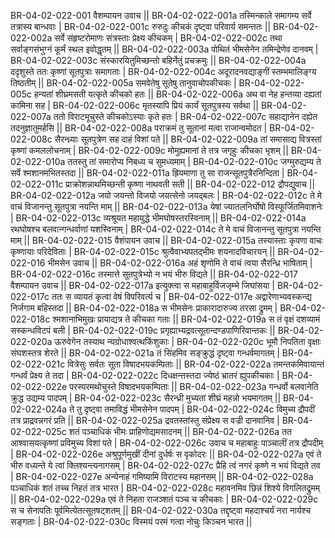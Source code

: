 BR-04-02-022-001  वैशम्पायन उवाच ||
BR-04-02-022-001a तस्मिन्काले समागम्य सर्वे तत्रास्य बान्धवाः |
BR-04-02-022-001c रुरुदुः कीचकं दृष्ट्वा परिवार्य समन्ततः ||
BR-04-02-022-002a सर्वे संहृष्टरोमाणः संत्रस्ताः प्रेक्ष्य कीचकम् |
BR-04-02-022-002c तथा सर्वाङ्गसंभुग्नं कूर्मं स्थल इवोद्धृतम् ||
BR-04-02-022-003a पोथितं भीमसेनेन तमिन्द्रेणेव दानवम् |
BR-04-02-022-003c संस्कारयितुमिच्छन्तो बहिर्नेतुं प्रचक्रमुः ||
BR-04-02-022-004a ददृशुस्ते ततः कृष्णां सूतपुत्राः समागताः |
BR-04-02-022-004c अदूरादनवद्याङ्गीं स्तम्भमालिङ्ग्य तिष्ठतीम् ||
BR-04-02-022-005a समवेतेषु सूतेषु तानुवाचोपकीचकः |
BR-04-02-022-005c हन्यतां शीघ्रमसती यत्कृते कीचको हतः ||
BR-04-02-022-006a अथ वा नेह हन्तव्या दह्यतां कामिना सह |
BR-04-02-022-006c मृतस्यापि प्रियं कार्यं सूतपुत्रस्य सर्वथा ||
BR-04-02-022-007a ततो विराटमूचुस्ते कीचकोऽस्याः कृते हतः |
BR-04-02-022-007c सहाद्यानेन दह्येत तदनुज्ञातुमर्हसि ||
BR-04-02-022-008a पराक्रमं तु सूतानां मत्वा राजान्वमोदत |
BR-04-02-022-008c सैरन्ध्र्याः सूतपुत्रेण सह दाहं विशां पते ||
BR-04-02-022-009a तां समासाद्य वित्रस्तां कृष्णां कमललोचनाम् |
BR-04-02-022-009c मोमुह्यमानां ते तत्र जगृहुः कीचका भृशम् ||
BR-04-02-022-010a ततस्तु तां समारोप्य निबध्य च सुमध्यमाम् |
BR-04-02-022-010c जग्मुरुद्यम्य ते सर्वे श्मशानमभितस्तदा ||
BR-04-02-022-011a ह्रियमाणा तु सा राजन्सूतपुत्रैरनिन्दिता |
BR-04-02-022-011c प्राक्रोशन्नाथमिच्छन्ती कृष्णा नाथवती सती ||
BR-04-02-022-012  द्रौपद्युवाच ||
BR-04-02-022-012a जयो जयन्तो विजयो जयत्सेनो जयद्बलः |
BR-04-02-022-012c ते मे वाचं विजानन्तु सूतपुत्रा नयन्ति माम् ||
BR-04-02-022-013a येषां ज्यातलनिर्घोषो विस्फूर्जितमिवाशनेः |
BR-04-02-022-013c व्यश्रूयत महायुद्धे भीमघोषस्तरस्विनाम् ||
BR-04-02-022-014a रथघोषश्च बलवान्गन्धर्वाणां यशस्विनाम् |
BR-04-02-022-014c ते मे वाचं विजानन्तु सूतपुत्रा नयन्ति माम् ||
BR-04-02-022-015  वैशंपायन उवाच ||
BR-04-02-022-015a तस्यास्ताः कृपणा वाचः कृष्णायाः परिदेविताः |
BR-04-02-022-015c श्रुत्वैवाभ्यपतद्भीमः शयनादविचारयन् ||
BR-04-02-022-016  भीमसेन उवाच ||
BR-04-02-022-016a अहं शृणोमि ते वाचं त्वया सैरन्ध्रि भाषिताम् |
BR-04-02-022-016c तस्मात्ते सूतपुत्रेभ्यो न भयं भीरु विद्यते ||
BR-04-02-022-017  वैशम्पायन उवाच ||
BR-04-02-022-017a इत्युक्त्वा स महाबाहुर्विजजृम्भे जिघांसया |
BR-04-02-022-017c ततः स व्यायतं कृत्वा वेषं विपरिवर्त्य च |
BR-04-02-022-017e अद्वारेणाभ्यवस्कन्द्य निर्जगाम बहिस्तदा ||
BR-04-02-022-018a स भीमसेनः प्राकारादारुज्य तरसा द्रुमम् |
BR-04-02-022-018c श्मशानाभिमुखः प्रायाद्यत्र ते कीचका गताः ||
BR-04-02-022-019a स तं वृक्षं दशव्यामं सस्कन्धविटपं बली |
BR-04-02-022-019c प्रगृह्याभ्यद्रवत्सूतान्दण्डपाणिरिवान्तकः ||
BR-04-02-022-020a ऊरुवेगेन तस्याथ न्यग्रोधाश्वत्थकिंशुकाः |
BR-04-02-022-020c भूमौ निपतिता वृक्षाः संघशस्तत्र शेरते ||
BR-04-02-022-021a तं सिंहमिव सङ्क्रुद्धं दृष्ट्वा गन्धर्वमागतम् |
BR-04-02-022-021c वित्रेसुः सर्वतः सूता विषादभयकम्पिताः ||
BR-04-02-022-022a तमन्तकमिवायान्तं गन्धर्वं प्रेक्ष्य ते तदा |
BR-04-02-022-022c दिधक्षन्तस्तदा ज्येष्ठं भ्रातरं ह्युपकीचकाः |
BR-04-02-022-022e परस्परमथोचुस्ते विषादभयकम्पिताः ||
BR-04-02-022-023a गन्धर्वो बलवानेति क्रुद्ध उद्यम्य पादपम् |
BR-04-02-022-023c सैरन्ध्री मुच्यतां शीघ्रं महन्नो भयमागतम् ||
BR-04-02-022-024a ते तु दृष्ट्वा तमाविद्धं भीमसेनेन पादपम् |
BR-04-02-022-024c विमुच्य द्रौपदीं तत्र प्राद्रवन्नगरं प्रति ||
BR-04-02-022-025a द्रवतस्तांस्तु संप्रेक्ष्य स वज्री दानवानिव |
BR-04-02-022-025c शतं पञ्चाधिकं भीमः प्राहिणोद्यमसादनम् ||
BR-04-02-022-026a तत आश्वासयत्कृष्णां प्रविमुच्य विशां पते |
BR-04-02-022-026c उवाच च महाबाहुः पाञ्चालीं तत्र द्रौपदीम् |
BR-04-02-022-026e अश्रुपूर्णमुखीं दीनां दुर्धर्षः स वृकोदरः ||
BR-04-02-022-027a एवं ते भीरु वध्यन्ते ये त्वां क्लिश्यन्त्यनागसम् |
BR-04-02-022-027c प्रैहि त्वं नगरं कृष्णे न भयं विद्यते तव |
BR-04-02-022-027e अन्येनाहं गमिष्यामि विराटस्य महानसम् ||
BR-04-02-022-028a पञ्चाधिकं शतं तच्च निहतं तत्र भारत |
BR-04-02-022-028c महावनमिव छिन्नं शिश्ये विगलितद्रुमम् ||
BR-04-02-022-029a एवं ते निहता राजञ्शतं पञ्च च कीचकाः |
BR-04-02-022-029c स च सेनापतिः पूर्वमित्येतत्सूतषट्शतम् ||
BR-04-02-022-030a तद्दृष्ट्वा महदाश्चर्यं नरा नार्यश्च सङ्गताः |
BR-04-02-022-030c विस्मयं परमं गत्वा नोचुः किञ्चन भारत ||

